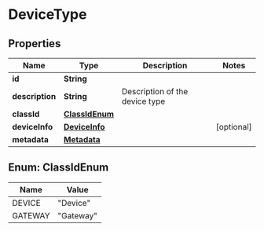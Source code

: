 
# DeviceType

## Properties
Name | Type | Description | Notes
------------ | ------------- | ------------- | -------------
**id** | **String** |  | 
**description** | **String** | Description of the device type | 
**classId** | [**ClassIdEnum**](#ClassIdEnum) |  | 
**deviceInfo** | [**DeviceInfo**](DeviceInfo.md) |  |  [optional]
**metadata** | [**Metadata**](Metadata.md) |  | 


<a name="ClassIdEnum"></a>
## Enum: ClassIdEnum
Name | Value
---- | -----
DEVICE | &quot;Device&quot;
GATEWAY | &quot;Gateway&quot;



